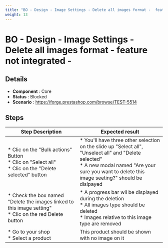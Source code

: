 ```yaml
---
title: "BO - Design - Image Settings - Delete all images format -  feature not integrated -"
weight: 13
---
```


# BO - Design - Image Settings - Delete all images format -  feature not integrated -
## Details
* **Component** : Core
* **Status** : Blocked
* **Scenario** : https://forge.prestashop.com/browse/TEST-5514

## Steps
| Step Description | Expected result |
| ----- | ----- |
| * Clic on the "Bulk actions" Button<br> * Clic on "Select all"<br> * Clic on the "Delete selected" button | * You'll have three other selection on the slide up "Select all", "Unselect all" and "Delete selected"<br> * A new modal named "Are your sure you want to delete this image seeting?" should be dislpayed |
| * Check the box named "Delete the images linked to this image setting"<br> * Clic on the red Delete button | * A progress bar wil be displayed during the deletion <br> * All images type should be deleted<br> * Images relative to this image type are removed |
| * Go to your shop <br> * Select a product | This product should be shown with no image on it |
